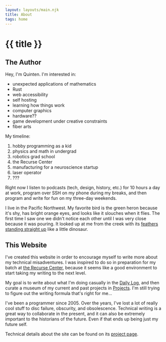 ```yaml
---
layout: layouts/main.njk
title: About
tags: home
---
```


# {{ title }}

## The Author

Hey, I'm Quinten. I'm interested in:
- unexpected applications of mathematics
- Rust
- web accessibility
- self hosting
- learning how things work
- computer graphics
- hardware??
- game development under creative constraints
- fiber arts

My timeline:
1. hobby programming as a kid
2. physics and math in undergrad
3. robotics grad school
4. the Recurse Center
5. manufacturing for a neuroscience startup
6. laser operator
7. ???

Right now I listen to podcasts (tech, design, history, etc.) for 10 hours a day at work, program over SSH on my phone during my breaks, and then program and write for fun on my three-day weekends.

I live in the Pacific Northwest. My favorite bird is the green heron because it's shy, has bright orange eyes, and looks like it slouches when it flies. The first time I saw one we didn't notice each other until I was very close because it was pouring. It looked up at me from the creek with its [feathers standing straight up](https://nas-national-prod.s3.amazonaws.com/h_a1_4132_2_green-heron_barbara_houston_kk_adult.jpg) like a little dinosaur.

## This Website

I've created this website in order to encourage myself to write more about my technical misadventures. I was inspired to do so in preparation for my batch at [the Recurse Center](https://www.recurse.com/), because it seems like a good environment to start taking my writing to the next level.

My goal is to write about what I'm doing casually in the [Daily Log](/log/), and then curate a museum of my current and past projects in [Projects](/projects/). I'm still trying to figure out the writing formula that's right for me...

I've been a programmer since 2005. Over the years, I've lost a lot of really cool stuff to disc failure, obscurity, and obsolescence. Technical writing is a great way to collaborate in the present, and it can also be extremely important to the historians of the future. Even if that ends up being just my future self.

Technical details about the site can be found on its [project page](/projects/quintens-blog/).
